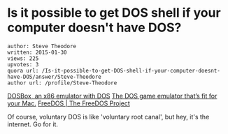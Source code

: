 # Is it possible to get DOS shell if your computer doesn't have DOS?

	author: Steve Theodore
	written: 2015-01-30
	views: 225
	upvotes: 3
	quora url: /Is-it-possible-to-get-DOS-shell-if-your-computer-doesnt-have-DOS/answer/Steve-Theodore
	author url: /profile/Steve-Theodore


[DOSBox, an x86 emulator with DOS](http://www.dosbox.com/)
[The DOS game emulator that’s fit for your Mac.](http://boxerapp.com/)
[FreeDOS | The FreeDOS Project](http://www.freedos.org/)

Of course, voluntary DOS is like 'voluntary root canal', but hey, it's the internet. Go for it.

